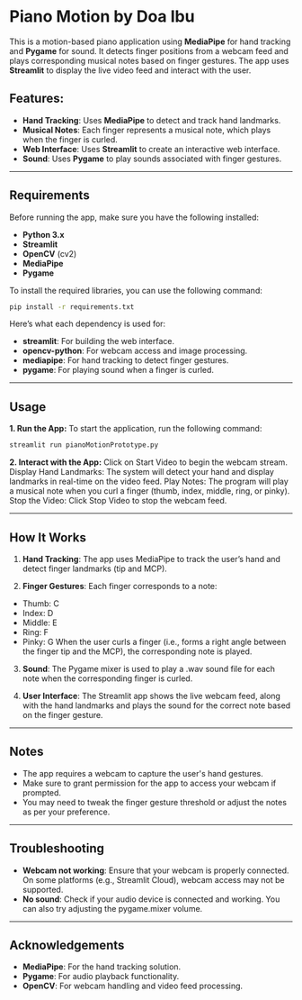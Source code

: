 # Piano Motion by Doa Ibu

This is a motion-based piano application using **MediaPipe** for hand tracking and **Pygame** for sound. It detects finger positions from a webcam feed and plays corresponding musical notes based on finger gestures. The app uses **Streamlit** to display the live video feed and interact with the user.

## Features:
- **Hand Tracking**: Uses **MediaPipe** to detect and track hand landmarks.
- **Musical Notes**: Each finger represents a musical note, which plays when the finger is curled.
- **Web Interface**: Uses **Streamlit** to create an interactive web interface.
- **Sound**: Uses **Pygame** to play sounds associated with finger gestures.

---

## Requirements

Before running the app, make sure you have the following installed:

- **Python 3.x**
- **Streamlit**
- **OpenCV** (cv2)
- **MediaPipe**
- **Pygame**

To install the required libraries, you can use the following command:

```bash
pip install -r requirements.txt
```
Here’s what each dependency is used for:

- **streamlit**: For building the web interface.
- **opencv-python**: For webcam access and image processing.
- **mediapipe**: For hand tracking to detect finger gestures.
- **pygame**: For playing sound when a finger is curled.

---
## Usage

**1. Run the App:**
To start the application, run the following command:

```bash
streamlit run pianoMotionPrototype.py
```

**2. Interact with the App:**
Click on Start Video to begin the webcam stream.
Display Hand Landmarks: The system will detect your hand and display landmarks in real-time on the video feed.
Play Notes: The program will play a musical note when you curl a finger (thumb, index, middle, ring, or pinky).
Stop the Video: Click Stop Video to stop the webcam feed.

---
## How It Works

1. **Hand Tracking**: The app uses MediaPipe to track the user’s hand and detect finger landmarks (tip and MCP).

2. **Finger Gestures**: Each finger corresponds to a note:

  - Thumb: C
  - Index: D
  - Middle: E
  - Ring: F
  - Pinky: G
When the user curls a finger (i.e., forms a right angle between the finger tip and the MCP), the corresponding note is played.

3. **Sound**: The Pygame mixer is used to play a .wav sound file for each note when the corresponding finger is curled.

4. **User Interface**: The Streamlit app shows the live webcam feed, along with the hand landmarks and plays the sound for the correct note based on the finger gesture.

---
## Notes
- The app requires a webcam to capture the user's hand gestures.
- Make sure to grant permission for the app to access your webcam if prompted.
- You may need to tweak the finger gesture threshold or adjust the notes as per your preference.

---
## Troubleshooting
- **Webcam not working**: Ensure that your webcam is properly connected. On some platforms (e.g., Streamlit Cloud), webcam access may not be supported.
- **No sound**: Check if your audio device is connected and working. You can also try adjusting the pygame.mixer volume.

---
## Acknowledgements
- **MediaPipe**: For the hand tracking solution.
- **Pygame**: For audio playback functionality.
- **OpenCV**: For webcam handling and video feed processing.


